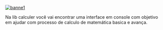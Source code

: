 <a href="https://ibb.co/wBZQRW0"><img src="https://i.ibb.co/DzPMtCV/banne1.png" alt="banne1" border="0"></a>

  Na lib calculer você vai encontrar uma interface em console com objetivo 
    em ajudar com processo de calculo de matemática basica e avança.

